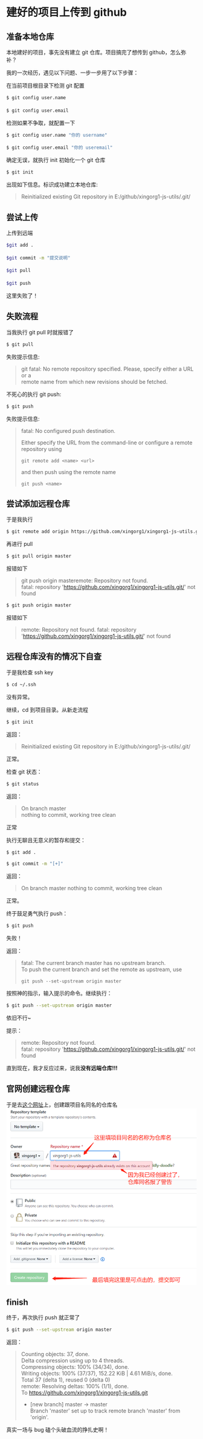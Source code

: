# 建好的项目上传到 github

## 准备本地仓库

本地建好的项目，事先没有建立 git 仓库。项目搞完了想传到 github，怎么弥补？

我的一次经历，遇见以下问题、一步一步用了以下步骤：

在当前项目根目录下检测 git 配置

```bash
$ git config user.name

$ git config user.email
```

检测如果不争取，就配置一下

```bash
$ git config user.name "你的 username"

$ git config user.email "你的 useremail"
```

确定无误，就执行 init 初始化一个 git 仓库

```bash
$ git init
```

出现如下信息。标识成功建立本地仓库:

> Reinitialized existing Git repository in E:/github/xingorg1-js-utils/.git/

## 尝试上传

上传到远端

```bash
$git add .

$git commit -m "提交说明"

$git pull

$git push

```

这里失败了！

## 失败流程

当我执行 git pull 时就报错了

```bash
$ git pull
```

失败提示信息:

> git fatal: No remote repository specified. Please, specify either a URL or a  
> remote name from which new revisions should be fetched.

不死心的执行 git push:

```bash
$ git push

```

失败提示信息:

> fatal: No configured push destination.
>
> Either specify the URL from the command-line or configure a remote repository using
>
>     git remote add <name> <url>
>
> and then push using the remote name
>
>     git push <name>

## 尝试添加远程仓库

于是我执行

```bash
$ git remote add origin https://github.com/xingorg1/xingorg1-js-utils.git
```

再进行 pull

```bash
$ git pull origin master
```

报错如下

> git push origin masteremote: Repository not found.  
> fatal: repository 'https://github.com/xingorg1/xingorg1-js-utils.git/' not found

```bash
$ git push origin master
```

报错如下

> remote: Repository not found.
> fatal: repository 'https://github.com/xingorg1/xingorg1-js-utils.git/' not found

## 远程仓库没有的情况下自查

于是我检查 ssh key

```bash
$ cd ~/.ssh
```

没有异常。

继续，cd 到项目目录。从新走流程

```bash
$ git init
```

返回：

> Reinitialized existing Git repository in E:/github/xingorg1-js-utils/.git/

正常。

检查 git 状态：

```bash
$ git status
```

返回：

> On branch master  
> nothing to commit, working tree clean

正常

执行无聊且无意义的暂存和提交：

```bash
$ git add .

```

```bash
$ git commit -m "[+]"

```

返回：

> On branch master
> nothing to commit, working tree clean

正常。

终于鼓足勇气执行 push：

```bash
$ git push

```

失败！

返回：

> fatal: The current branch master has no upstream branch.  
> To push the current branch and set the remote as upstream, use
>
>     git push --set-upstream origin master

按照神的指示，输入提示的命令。继续执行：

```bash
$ git push --set-upstream origin master
```

依旧不行~

提示：

> remote: Repository not found.  
> fatal: repository 'https://github.com/xingorg1/xingorg1-js-utils.git/' not found

直到现在，我才反应过来，说我**没有远端仓库!!!**

## 官网创建远程仓库

于是去[这个网址](https://github.com/new)上，创建跟项目名同名的仓库名
![创建仓库](./images/createRepository.png)

## finish

终于，再次执行 push 就正常了

```bash
$ git push --set-upstream origin master
```

返回：

> Counting objects: 37, done.  
> Delta compression using up to 4 threads.  
> Compressing objects: 100% (34/34), done.  
> Writing objects: 100% (37/37), 152.22 KiB | 4.61 MiB/s, done.  
> Total 37 (delta 1), reused 0 (delta 0)  
> remote: Resolving deltas: 100% (1/1), done.  
> To https://github.com/xingorg1/xingorg1-js-utils.git
>
> - [new branch] master -> master  
>   Branch 'master' set up to track remote branch 'master' from 'origin'.

真实一场与 bug 磕个头破血流的挣扎史啊！
